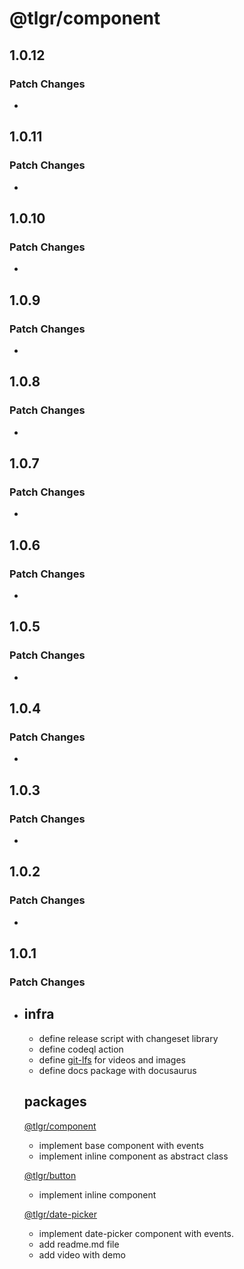 # @tlgr/component

## 1.0.12

### Patch Changes

-

## 1.0.11

### Patch Changes

-

## 1.0.10

### Patch Changes

-

## 1.0.9

### Patch Changes

-

## 1.0.8

### Patch Changes

-

## 1.0.7

### Patch Changes

-

## 1.0.6

### Patch Changes

-

## 1.0.5

### Patch Changes

-

## 1.0.4

### Patch Changes

-

## 1.0.3

### Patch Changes

-

## 1.0.2

### Patch Changes

-

## 1.0.1

### Patch Changes

- ## infra

  - define release script with changeset library
  - define codeql action
  - define [git-lfs](https://git-lfs.github.com/) for videos and images
  - define docs package with docusaurus

  ## packages

  [@tlgr/component](packages/component/)

  - implement base component with events
  - implement inline component as abstract class

  [@tlgr/button](packages/button/)

  - implement inline component

  [@tlgr/date-picker](packages/date-picker/)

  - implement date-picker component with events.
  - add readme.md file
  - add video with demo
